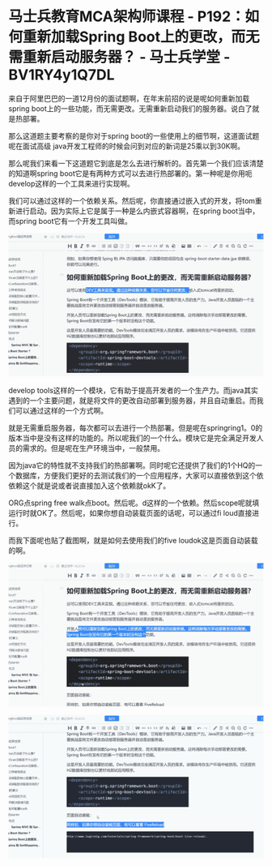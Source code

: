 # 马士兵教育MCA架构师课程 - P192：如何重新加载Spring Boot上的更改，而无需重新启动服务器？ - 马士兵学堂 - BV1RY4y1Q7DL

来自于阿里巴巴的一道12月份的面试题啊，在年末前招的说是呢如何重新加载spring boot上的一些功能，而无需更改。无需重新启动我们的服务器。说白了就是热部署。

那么这道题主要考察的是你对于spring boot的一些使用上的细节啊，这道面试题呢在面试高级 java开发工程师的时候会问到对应的新词是25乘以到30K啊。

那么呢我们来看一下这道题它到底是怎么去进行解析的。首先第一个我们应该清楚的知道啊spring boot它是有两种方式可以去进行热部署的。第一种呢是你用呃develop这样的一个工具来进行实现啊。

我们可以通过这样的一个依赖关系。然后呢，你直接通过嵌入式的开发，将tom重新进行启动。因为实际上它是属于一种是么内嵌式容器啊，在spring boot当中，而spring boot它有一个开发工具叫做。



![](img/aaa7333524d7ef5120c95e8ad7ace171_1.png)

develop tools这样的一个模块，它有助于提高开发者的一个生产力。而java其实遇到的一个主要问题，就是将文件的更改自动部署到服务器，并且自动重启。而我们可以通过这样的一个方式啊。

就是无需重启服务器，每次都可以去进行一个热部署。但是呢在springring1。0的版本当中是没有这样的功能的。所以呢我们的一个什么。模块它是完全满足开发人员的需求的。但是呢在生产环境当中，一般禁用。

因为java它的特性就不支持我们的热部署啊。同时呢它还提供了我们的1个HQ的一个数据库，方便我们更好的去测试我们的一个应用程序，大家可以直接依到这个依依赖这个就是说或者说直接加入这个依赖就okK了。

ORG点spring free walk点boot。然后呢。d这样的一个依赖。然后scope呢就填运行时就OK了。然后呢，如果你想自动装载页面的话呢，可以通过fi loud直接进行。

而我下面呢也贴了截图啊，就是如何去使用我们的five loudok这是页面自动装载的啊。

![](img/aaa7333524d7ef5120c95e8ad7ace171_3.png)

![](img/aaa7333524d7ef5120c95e8ad7ace171_4.png)